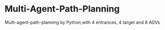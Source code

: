 # Multi-Agent-Path-Planning
Multi-agent-path-planning by Python,with 4 entrances, 4 target and 8 AGVs
